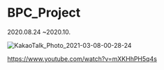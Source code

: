 # BPC_Project
2020.08.24 ~2020.10.


![KakaoTalk_Photo_2021-03-08-00-28-24](https://user-images.githubusercontent.com/71426994/110245090-36c2ce80-7fa5-11eb-951a-48ceb6a8c16d.gif)


https://www.youtube.com/watch?v=mXKHhPH5q4s
